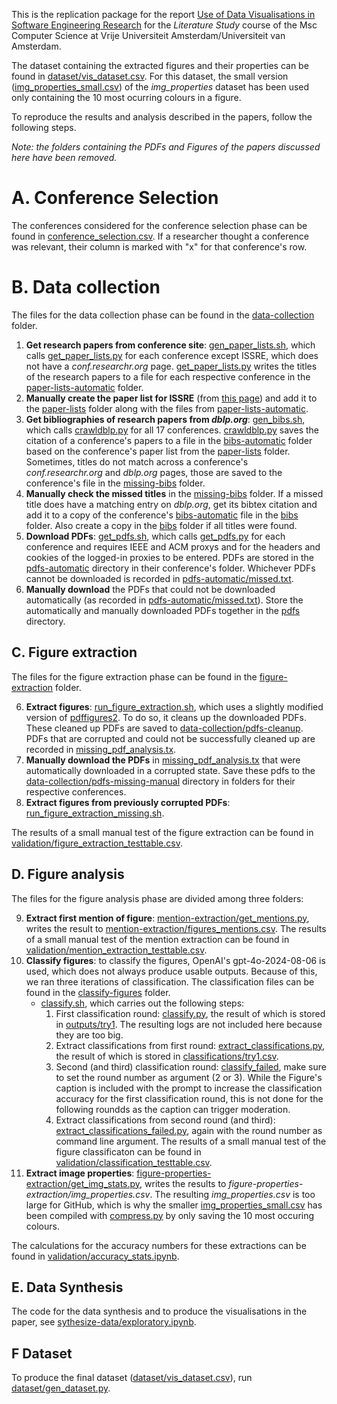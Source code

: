 This is the replication package for the report [Use of Data Visualisations in Software Engineering Research](Use-of-Data-Visualisations-in-Software-Engineering-Research.pdf) for the _Literature Study_ course of the Msc Computer Science at Vrije Universiteit Amsterdam/Universiteit van Amsterdam.

The dataset containing the extracted figures and their properties can be found in [dataset/vis_dataset.csv](dataset/vis_dataset.csv). For this dataset, the small version ([img_properties_small.csv](figure-properties-extraction/img_properties_small.csv)) of the _img_properties_ dataset has been used only containing the 10 most ocurring colours in a figure.


To reproduce the results and analysis described in the papers, follow the following steps.

_Note: the folders containing the PDFs and Figures of the papers discussed here have been removed._

# A. Conference Selection
The conferences considered for the conference selection phase can be found in [conference_selection.csv](conference_selection.csv). If a researcher thought a conference was relevant, their column is marked with "x" for that conference's row.

# B. Data collection
The files for the data collection phase can be found in the [data-collection](data-collection) folder.

1. **Get research papers from conference site**: [gen_paper_lists.sh](data-collection/gen_paper_lists.sh), which calls [get_paper_lists.py](data-collection/get_paper_lists.py) for each conference except ISSRE, which does not have a _conf.researchr.org_ page. [get_paper_lists.py](data-collection/get_paper_lists.py) writes the titles of the research papers to a file for each respective conference in the [paper-lists-automatic](data-collection/paper-lists-automatic) folder.
2. **Manually create the paper list for ISSRE** (from [this page](https://issre.github.io/2024/program_research.html)) and add it to the [paper-lists](data-collection/paper-lists) folder along with the files from [paper-lists-automatic](data-collection/paper-lists-automatic).
2. **Get bibliographies of research papers from _dblp.org_**: [gen_bibs.sh](data-collection/gen_bibs.sh), which calls [crawldblp.py](data-collection/crawldblp.py) for all 17 conferences. [crawldblp.py](data-collection/crawldblp.py) saves the citation of a conference's papers to a file in the [bibs-automatic](data-collection/bibs-automatic) folder based on the conference's paper list from the [paper-lists](data-collection/paper-lists) folder. Sometimes, titles do not match across a conference's _conf.researchr.org_ and _dblp.org_ pages, those are saved to the conference's file in the [missing-bibs](data-collection/missing-bibs) folder.
3. **Manually check the missed titles** in the [missing-bibs](data-collection/missing-bibs) folder. If a missed title does have a matching entry on _dblp.org_, get its bibtex citation and add it to a copy of the conference's [bibs-automatic](data-collection/bibs-automatic) file in the [bibs](data-collection/bibs) folder. Also create a copy in the [bibs](data-collection/bibs) folder if all titles were found.
4. **Download PDFs**: [get_pdfs.sh](data-collection/get_pdfs.sh), which calls [get_pdfs.py](data-collection/get_pdfs.py) for each conference and requires IEEE and ACM proxys and for the headers and cookies of the logged-in proxies to be entered. PDFs are stored in the [pdfs-automatic](data-collection/pdfs-automatic) directory in their conference's folder. Whichever PDFs cannot be downloaded is recorded in [pdfs-automatic/missed.txt](data-collection/pdfs-automatic/missed.txt).
5. **Manually download** the PDFs that could not be downloaded automatically (as recorded in [pdfs-automatic/missed.txt](data-collection/pdfs-automatic/missed.txt)). Store the automatically and manually downloaded PDFs together in the [pdfs](data-collection/pdfs) directory.

## C. Figure extraction
The files for the figure extraction phase can be found in the [figure-extraction](figure-extraction) folder.

6. **Extract figures**: [run_figure_extraction.sh](figure-extraction/run_figure_extraction.sh), which uses a slightly modified version of [pdffigures2](https://github.com/allenai/pdffigures2). To do so, it cleans up the downloaded PDFs. These cleaned up PDFs are saved to [data-collection/pdfs-cleanup](data-collection/pdfs-cleanup). PDFs that are corrupted and could not be successfully cleaned up are recorded in [missing_pdf_analysis.tx](figure-extraction/missing_pdf_analysis.txt).
7. **Manually download the PDFs** in [missing_pdf_analysis.tx](figure-extraction/missing_pdf_analysis.txt) that were automatically downloaded in a corrupted state. Save these pdfs to the [data-collection/pdfs-missing-manual](data-collection/pdfs-missing-manual) directory in folders for their respective conferences.
8. **Extract figures from previously corrupted PDFs**: [run_figure_extraction_missing.sh](figure-extraction/run_figure_extraction_missing.sh).

The results of a small manual test of the figure extraction can be found in [validation/figure_extraction_testtable.csv](validation/figure_extraction_testtable.csv).


## D. Figure analysis
The files for the figure analysis phase are divided among three folders:

9. **Extract first mention of figure**: [mention-extraction/get_mentions.py](mention-extraction/get_mentions.py), writes the result to [mention-extraction/figures_mentions.csv](mention-extraction/figures_mentions.csv).
The results of a small manual test of the mention extraction can be found in [validation/mention_extraction_testtable.csv](validation/mention_extraction_testtable.csv).
10. **Classify figures**: to classify the figures, OpenAI's gpt-4o-2024-08-06 is used, which does not always produce usable outputs. Because of this, we ran three iterations of classification. The classification files can be found in the [classify-figures](classify-figures) folder.
    - [classify.sh](classify-figures/classify.sh), which carries out the following steps:
        1. First classification round: [classify.py](classify-figures/classify.py), the result of which is stored in [outputs/try1](classify-figures/outputs/try1). The resulting logs are not included here because they are too big.
        2. Extract classifications from first round: [extract_classifications.py](classify-figures/extract_classifications.py), the result of which is stored in [classifications/try1.csv](classify-figures/classifications/try1.csv).
        3. Second (and third) classification round:  [classify_failed](classify-figures/classify_failed.py), make sure to set the round number as argument (2 or 3). While the Figure's caption is included with the prompt to increase the classification accuracy for the first classification round, this is not done for the following roundds as the caption can trigger moderation.
        4. Extract classifications from second round (and third): [extract_classifications_failed.py](classify-figures/extract_classifications_failed.py), again with the round number as command line argument.
The results of a small manual test of the figure classificaton can be found in [validation/classification_testtable.csv](validation/classification_testtable.csv).
12. **Extract image properties**: [figure-properties-extraction/get_img_stats.py](figure-properties-extraction/get_img_stats.py), writes the results to _figure-properties-extraction/img_properties.csv_.
The resulting _img_properties.csv_ is too large for GitHub, which is why the smaller [img_properties_small.csv](figure-properties-extraction/img_properties_small.csv) has been compiled with [compress.py](figure-properties-extraction/compress.py) by only saving the 10 most occuring colours.

The calculations for the accuracy numbers for these extractions can be found in [validation/accuracy_stats.ipynb](validation/accuracy_stats.ipynb).

## E. Data Synthesis
The code for the data synthesis and to produce the visualisations in the paper, see [sythesize-data/exploratory.ipynb](sythesize-data/exploratory.ipynb).

## F Dataset
To produce the final dataset ([dataset/vis_dataset.csv](dataset/vis_dataset.csv)), run [dataset/gen_dataset.py](dataset/gen_dataset.py).
